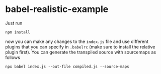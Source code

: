# babel-realistic-example

Just run

```shell
npm install
```

now you can make any changes to the `index.js` file and use different plugins that you can specify in `.babelrc` (make sure to install the relative plugin first). You can generate the transpiled source with sourcemaps as follows

```shell
npx babel index.js --out-file compiled.js --source-maps
```
